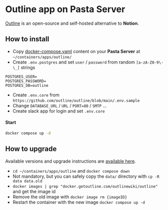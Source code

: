 # Outline app on Pasta Server

[Outline](https://www.getoutline.com/) is an open-source and self-hosted alternative to **Notion**.

## How to install

- Copy [docker-compose.yaml](./docker-compose.yaml) content on your **Pasta Server** at `~/containers/apps/outline/` 
- Create `.env.postgres` and set `user` / `password` from random `[a-zA-Z0-9\-\_]` strings
```dotenv
POSTGRES_USER=
POSTGRES_PASSWORD=
POSTGRES_DB=outline
```
- Create `.env.core` from `https://github.com/outline/outline/blob/main/.env.sample`
- Change `DATABASE_URL` / `URL` / `PORT=80` / `SMTP` ...
- Create slack app for login and set `.env.core`

#### Start
```bash
docker compose up -d
```

## How to upgrade

Available versions and upgrade instructions are [available here](https://docs.getoutline.com/s/hosting/doc/docker-7pfeLP5a8t). 

- `cd ~/containers/apps/outline` and `docker compose down`
- Not mandatory, but you can safely copy the `data/` directory with `cp -R data data.old`
- `docker images | grep "docker.getoutline.com/outlinewiki/outline"` and get the image id
- Remove the old image with `docker image rm {imageID}`
- Restart the container with the new image `docker compose up -d`